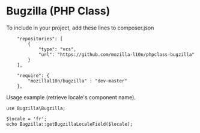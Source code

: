 Bugzilla (PHP Class)
============

To include in your project, add these lines to composer.json

```
    "repositories": [
        {
            "type": "vcs",
            "url": "https://github.com/mozilla-l10n/phpclass-bugzilla"
        }
    ],

    "require": {
        "mozillal10n/bugzilla" : "dev-master"
    },
```

Usage example (retrieve locale's component name).

```
use Bugzilla\Bugzilla;

$locale = 'fr';
echo Bugzilla::getBugzillaLocaleField($locale);
```
